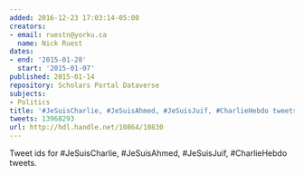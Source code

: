 ```yaml
---
added: 2016-12-23 17:03:14-05:00
creators:
- email: ruestn@yorku.ca
  name: Nick Ruest
dates:
- end: '2015-01-28'
  start: '2015-01-07'
published: 2015-01-14
repository: Scholars Portal Dataverse
subjects:
- Politics
title: '#JeSuisCharlie, #JeSuisAhmed, #JeSuisJuif, #CharlieHebdo tweets'
tweets: 13968293
url: http://hdl.handle.net/10864/10830
---
```


Tweet ids for #JeSuisCharlie, #JeSuisAhmed, #JeSuisJuif, #CharlieHebdo tweets.
